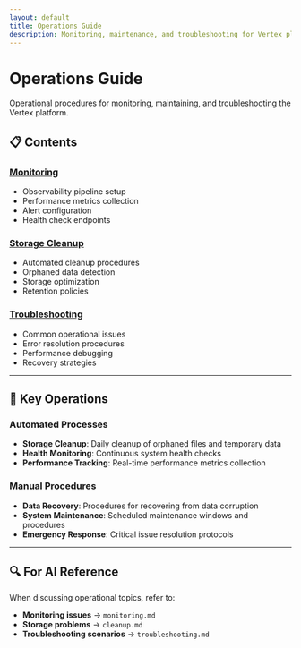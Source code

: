 ```yaml
---
layout: default
title: Operations Guide
description: Monitoring, maintenance, and troubleshooting for Vertex platform
---
```


# Operations Guide

Operational procedures for monitoring, maintaining, and troubleshooting the Vertex platform.

## 📋 Contents

### [Monitoring](/vertex/operations/monitoring/)
- Observability pipeline setup
- Performance metrics collection
- Alert configuration
- Health check endpoints

### [Storage Cleanup](/vertex/operations/cleanup/)
- Automated cleanup procedures
- Orphaned data detection
- Storage optimization
- Retention policies

### [Troubleshooting](/vertex/operations/troubleshooting/)
- Common operational issues
- Error resolution procedures
- Performance debugging
- Recovery strategies

---

## 🔧 Key Operations

### Automated Processes
- **Storage Cleanup**: Daily cleanup of orphaned files and temporary data
- **Health Monitoring**: Continuous system health checks
- **Performance Tracking**: Real-time performance metrics collection

### Manual Procedures
- **Data Recovery**: Procedures for recovering from data corruption
- **System Maintenance**: Scheduled maintenance windows and procedures
- **Emergency Response**: Critical issue resolution protocols

---

## 🔍 For AI Reference

When discussing operational topics, refer to:
- **Monitoring issues** → `monitoring.md`
- **Storage problems** → `cleanup.md`
- **Troubleshooting scenarios** → `troubleshooting.md`
